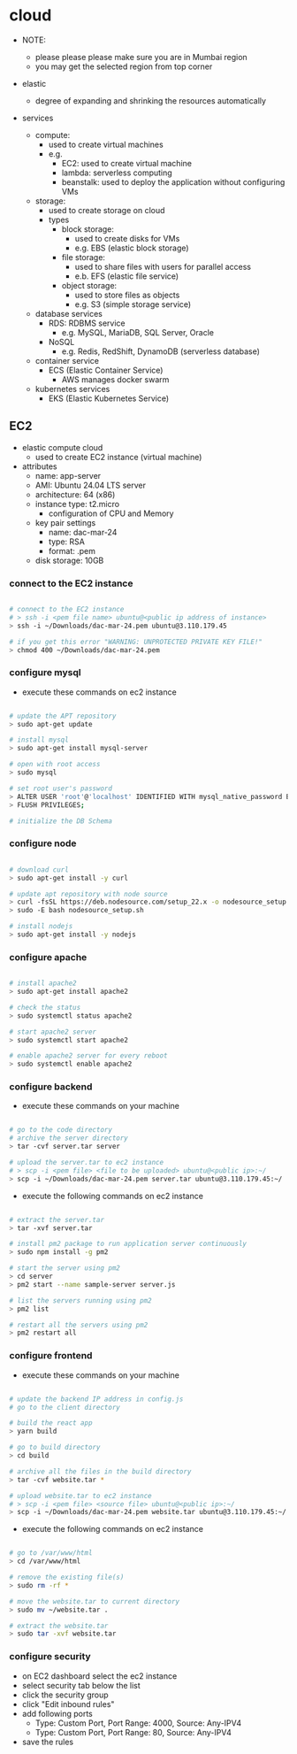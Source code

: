 # cloud

- NOTE:

  - please please please make sure you are in Mumbai region
  - you may get the selected region from top corner

- elastic

  - degree of expanding and shrinking the resources automatically

- services
  - compute:
    - used to create virtual machines
    - e.g.
      - EC2: used to create virtual machine
      - lambda: serverless computing
      - beanstalk: used to deploy the application without configuring VMs
  - storage:
    - used to create storage on cloud
    - types
      - block storage:
        - used to create disks for VMs
        - e.g. EBS (elastic block storage)
      - file storage:
        - used to share files with users for parallel access
        - e.b. EFS (elastic file service)
      - object storage:
        - used to store files as objects
        - e.g. S3 (simple storage service)
  - database services
    - RDS: RDBMS service
      - e.g. MySQL, MariaDB, SQL Server, Oracle
    - NoSQL
      - e.g. Redis, RedShift, DynamoDB (serverless database)
  - container service
    - ECS (Elastic Container Service)
      - AWS manages docker swarm
  - kubernetes services
    - EKS (Elastic Kubernetes Service)

## EC2

- elastic compute cloud
  - used to create EC2 instance (virtual machine)
- attributes
  - name: app-server
  - AMI: Ubuntu 24.04 LTS server
  - architecture: 64 (x86)
  - instance type: t2.micro
    - configuration of CPU and Memory
  - key pair settings
    - name: dac-mar-24
    - type: RSA
    - format: .pem
  - disk storage: 10GB

### connect to the EC2 instance

```bash

# connect to the EC2 instance
# > ssh -i <pem file name> ubuntu@<public ip address of instance>
> ssh -i ~/Downloads/dac-mar-24.pem ubuntu@3.110.179.45

# if you get this error "WARNING: UNPROTECTED PRIVATE KEY FILE!"
> chmod 400 ~/Downloads/dac-mar-24.pem

```

### configure mysql

- execute these commands on ec2 instance

```bash

# update the APT repository
> sudo apt-get update

# install mysql
> sudo apt-get install mysql-server

# open with root access
> sudo mysql

# set root user's password
> ALTER USER 'root'@'localhost' IDENTIFIED WITH mysql_native_password BY 'root';
> FLUSH PRIVILEGES;

# initialize the DB Schema

```

### configure node

```bash

# download curl
> sudo apt-get install -y curl

# update apt repository with node source
> curl -fsSL https://deb.nodesource.com/setup_22.x -o nodesource_setup.sh
> sudo -E bash nodesource_setup.sh

# install nodejs
> sudo apt-get install -y nodejs

```

### configure apache

```bash

# install apache2
> sudo apt-get install apache2

# check the status
> sudo systemctl status apache2

# start apache2 server
> sudo systemctl start apache2

# enable apache2 server for every reboot
> sudo systemctl enable apache2

```

### configure backend

- execute these commands on your machine

```bash

# go to the code directory
# archive the server directory
> tar -cvf server.tar server

# upload the server.tar to ec2 instance
# > scp -i <pem file> <file to be uploaded> ubuntu@<public ip>:~/
> scp -i ~/Downloads/dac-mar-24.pem server.tar ubuntu@3.110.179.45:~/

```

- execute the following commands on ec2 instance

```bash

# extract the server.tar
> tar -xvf server.tar

# install pm2 package to run application server continuously
> sudo npm install -g pm2

# start the server using pm2
> cd server
> pm2 start --name sample-server server.js

# list the servers running using pm2
> pm2 list

# restart all the servers using pm2
> pm2 restart all

```

### configure frontend

- execute these commands on your machine

```bash

# update the backend IP address in config.js
# go to the client directory

# build the react app
> yarn build

# go to build directory
> cd build

# archive all the files in the build directory
> tar -cvf website.tar *

# upload website.tar to ec2 instance
# > scp -i <pem file> <source file> ubuntu@<public ip>:~/
> scp -i ~/Downloads/dac-mar-24.pem website.tar ubuntu@3.110.179.45:~/

```

- execute the following commands on ec2 instance

```bash

# go to /var/www/html
> cd /var/www/html

# remove the existing file(s)
> sudo rm -rf *

# move the website.tar to current directory
> sudo mv ~/website.tar .

# extract the website.tar
> sudo tar -xvf website.tar

```

### configure security

- on EC2 dashboard select the ec2 instance
- select security tab below the list
- click the security group
- click "Edit inbound rules"
- add following ports
  - Type: Custom Port, Port Range: 4000, Source: Any-IPV4
  - Type: Custom Port, Port Range: 80, Source: Any-IPV4
- save the rules
